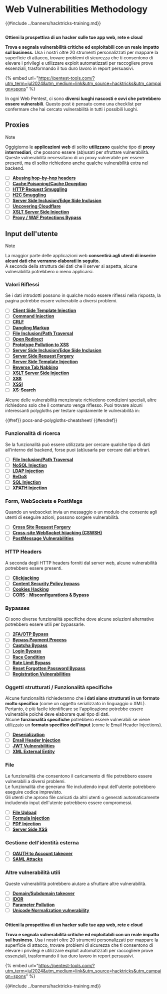 # Web Vulnerabilities Methodology

{{#include ../banners/hacktricks-training.md}}

<figure><img src="/images/pentest-tools.svg" alt=""><figcaption></figcaption></figure>

**Ottieni la prospettiva di un hacker sulle tue app web, rete e cloud**

**Trova e segnala vulnerabilità critiche ed exploitabili con un reale impatto sul business.** Usa i nostri oltre 20 strumenti personalizzati per mappare la superficie di attacco, trovare problemi di sicurezza che ti consentono di elevare i privilegi e utilizzare exploit automatizzati per raccogliere prove essenziali, trasformando il tuo duro lavoro in report persuasivi.

{% embed url="https://pentest-tools.com/?utm_term=jul2024&utm_medium=link&utm_source=hacktricks&utm_campaign=spons" %}

In ogni Web Pentest, ci sono **diversi luoghi nascosti e ovvi che potrebbero essere vulnerabili**. Questo post è pensato come una checklist per confermare che hai cercato vulnerabilità in tutti i possibili luoghi.

## Proxies

> [!NOTE]
> Oggigiorno le **applicazioni** **web** di solito **utilizzano** qualche tipo di **proxy** **intermediari**, che possono essere (ab)usati per sfruttare vulnerabilità. Queste vulnerabilità necessitano di un proxy vulnerabile per essere presenti, ma di solito richiedono anche qualche vulnerabilità extra nel backend.

- [ ] [**Abusing hop-by-hop headers**](abusing-hop-by-hop-headers.md)
- [ ] [**Cache Poisoning/Cache Deception**](cache-deception/)
- [ ] [**HTTP Request Smuggling**](http-request-smuggling/)
- [ ] [**H2C Smuggling**](h2c-smuggling.md)
- [ ] [**Server Side Inclusion/Edge Side Inclusion**](server-side-inclusion-edge-side-inclusion-injection.md)
- [ ] [**Uncovering Cloudflare**](../network-services-pentesting/pentesting-web/uncovering-cloudflare.md)
- [ ] [**XSLT Server Side Injection**](xslt-server-side-injection-extensible-stylesheet-language-transformations.md)
- [ ] [**Proxy / WAF Protections Bypass**](proxy-waf-protections-bypass.md)

## **Input dell'utente**

> [!NOTE]
> La maggior parte delle applicazioni web **consentirà agli utenti di inserire alcuni dati che verranno elaborati in seguito.**\
> A seconda della struttura dei dati che il server si aspetta, alcune vulnerabilità potrebbero o meno applicarsi.

### **Valori Riflessi**

Se i dati introdotti possono in qualche modo essere riflessi nella risposta, la pagina potrebbe essere vulnerabile a diversi problemi.

- [ ] [**Client Side Template Injection**](client-side-template-injection-csti.md)
- [ ] [**Command Injection**](command-injection.md)
- [ ] [**CRLF**](crlf-0d-0a.md)
- [ ] [**Dangling Markup**](dangling-markup-html-scriptless-injection/)
- [ ] [**File Inclusion/Path Traversal**](file-inclusion/)
- [ ] [**Open Redirect**](open-redirect.md)
- [ ] [**Prototype Pollution to XSS**](deserialization/nodejs-proto-prototype-pollution/#client-side-prototype-pollution-to-xss)
- [ ] [**Server Side Inclusion/Edge Side Inclusion**](server-side-inclusion-edge-side-inclusion-injection.md)
- [ ] [**Server Side Request Forgery**](ssrf-server-side-request-forgery/)
- [ ] [**Server Side Template Injection**](ssti-server-side-template-injection/)
- [ ] [**Reverse Tab Nabbing**](reverse-tab-nabbing.md)
- [ ] [**XSLT Server Side Injection**](xslt-server-side-injection-extensible-stylesheet-language-transformations.md)
- [ ] [**XSS**](xss-cross-site-scripting/)
- [ ] [**XSSI**](xssi-cross-site-script-inclusion.md)
- [ ] [**XS-Search**](xs-search/)

Alcune delle vulnerabilità menzionate richiedono condizioni speciali, altre richiedono solo che il contenuto venga riflesso. Puoi trovare alcuni interessanti polygloths per testare rapidamente le vulnerabilità in:

{{#ref}}
pocs-and-polygloths-cheatsheet/
{{#endref}}

### **Funzionalità di ricerca**

Se la funzionalità può essere utilizzata per cercare qualche tipo di dati all'interno del backend, forse puoi (ab)usarla per cercare dati arbitrari.

- [ ] [**File Inclusion/Path Traversal**](file-inclusion/)
- [ ] [**NoSQL Injection**](nosql-injection.md)
- [ ] [**LDAP Injection**](ldap-injection.md)
- [ ] [**ReDoS**](regular-expression-denial-of-service-redos.md)
- [ ] [**SQL Injection**](sql-injection/)
- [ ] [**XPATH Injection**](xpath-injection.md)

### **Form, WebSockets e PostMsgs**

Quando un websocket invia un messaggio o un modulo che consente agli utenti di eseguire azioni, possono sorgere vulnerabilità.

- [ ] [**Cross Site Request Forgery**](csrf-cross-site-request-forgery.md)
- [ ] [**Cross-site WebSocket hijacking (CSWSH)**](websocket-attacks.md)
- [ ] [**PostMessage Vulnerabilities**](postmessage-vulnerabilities/)

### **HTTP Headers**

A seconda degli HTTP headers forniti dal server web, alcune vulnerabilità potrebbero essere presenti.

- [ ] [**Clickjacking**](clickjacking.md)
- [ ] [**Content Security Policy bypass**](content-security-policy-csp-bypass/)
- [ ] [**Cookies Hacking**](hacking-with-cookies/)
- [ ] [**CORS - Misconfigurations & Bypass**](cors-bypass.md)

### **Bypasses**

Ci sono diverse funzionalità specifiche dove alcune soluzioni alternative potrebbero essere utili per bypassarle.

- [ ] [**2FA/OTP Bypass**](2fa-bypass.md)
- [ ] [**Bypass Payment Process**](bypass-payment-process.md)
- [ ] [**Captcha Bypass**](captcha-bypass.md)
- [ ] [**Login Bypass**](login-bypass/)
- [ ] [**Race Condition**](race-condition.md)
- [ ] [**Rate Limit Bypass**](rate-limit-bypass.md)
- [ ] [**Reset Forgotten Password Bypass**](reset-password.md)
- [ ] [**Registration Vulnerabilities**](registration-vulnerabilities.md)

### **Oggetti strutturati / Funzionalità specifiche**

Alcune funzionalità richiederanno che **i dati siano strutturati in un formato molto specifico** (come un oggetto serializzato in linguaggio o XML). Pertanto, è più facile identificare se l'applicazione potrebbe essere vulnerabile poiché deve elaborare quel tipo di dati.\
Alcune **funzionalità specifiche** potrebbero essere vulnerabili se viene utilizzato un **formato specifico dell'input** (come le Email Header Injections).

- [ ] [**Deserialization**](deserialization/)
- [ ] [**Email Header Injection**](email-injections.md)
- [ ] [**JWT Vulnerabilities**](hacking-jwt-json-web-tokens.md)
- [ ] [**XML External Entity**](xxe-xee-xml-external-entity.md)

### File

Le funzionalità che consentono il caricamento di file potrebbero essere vulnerabili a diversi problemi.\
Le funzionalità che generano file includendo input dell'utente potrebbero eseguire codice imprevisto.\
Gli utenti che aprono file caricati da altri utenti o generati automaticamente includendo input dell'utente potrebbero essere compromessi.

- [ ] [**File Upload**](file-upload/)
- [ ] [**Formula Injection**](formula-csv-doc-latex-ghostscript-injection.md)
- [ ] [**PDF Injection**](xss-cross-site-scripting/pdf-injection.md)
- [ ] [**Server Side XSS**](xss-cross-site-scripting/server-side-xss-dynamic-pdf.md)

### **Gestione dell'identità esterna**

- [ ] [**OAUTH to Account takeover**](oauth-to-account-takeover.md)
- [ ] [**SAML Attacks**](saml-attacks/)

### **Altre vulnerabilità utili**

Queste vulnerabilità potrebbero aiutare a sfruttare altre vulnerabilità.

- [ ] [**Domain/Subdomain takeover**](domain-subdomain-takeover.md)
- [ ] [**IDOR**](idor.md)
- [ ] [**Parameter Pollution**](parameter-pollution.md)
- [ ] [**Unicode Normalization vulnerability**](unicode-injection/)

<figure><img src="/images/pentest-tools.svg" alt=""><figcaption></figcaption></figure>

**Ottieni la prospettiva di un hacker sulle tue app web, rete e cloud**

**Trova e segnala vulnerabilità critiche ed exploitabili con un reale impatto sul business.** Usa i nostri oltre 20 strumenti personalizzati per mappare la superficie di attacco, trovare problemi di sicurezza che ti consentono di elevare i privilegi e utilizzare exploit automatizzati per raccogliere prove essenziali, trasformando il tuo duro lavoro in report persuasivi.

{% embed url="https://pentest-tools.com/?utm_term=jul2024&utm_medium=link&utm_source=hacktricks&utm_campaign=spons" %}

{{#include ../banners/hacktricks-training.md}}
